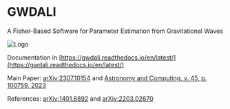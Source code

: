 # GWDALI
A Fisher-Based Software for Parameter Estimation from Gravitational Waves

![Logo](https://github.com/jmsdsouzaPhD/GWDALI/blob/main/docs/source/logo_gwdali.png)

Documentation in [https://gwdali.readthedocs.io/en/latest/](https://gwdali.readthedocs.io/en/latest/)

Main Paper: [arXiv:2307.10154](https://arxiv.org/abs/2307.10154) and [Astronomy and Computing, v. 45, p. 100759, 2023](https://www.sciencedirect.com/science/article/abs/pii/S2213133723000744)

References: [arXiv:1401.6892](https://arxiv.org/abs/1401.6892) and [arXiv:2203.02670](https://arxiv.org/abs/2203.02670)

